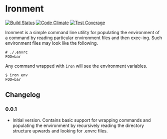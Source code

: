 Ironment
========

[![Build Status](https://travis-ci.org/badeball/ironment.svg)](https://travis-ci.org/badeball/ironment)
[![Code Climate](https://codeclimate.com/github/badeball/ironment/badges/gpa.svg)](https://codeclimate.com/github/badeball/ironment)
[![Test Coverage](https://codeclimate.com/github/badeball/ironment/badges/coverage.svg)](https://codeclimate.com/github/badeball/ironment/coverage)

Ironment is a simple command line utility for populating the environment of a
command by reading particular environment files and then exec-ing. Such
environment files may look like the following.

```
# ./.envrc
FOO=bar
```

Any command wrapped with `iron` will see the environment variables.

```
$ iron env
FOO=bar
```

## Changelog

### 0.0.1

* Initial version. Contains basic support for wrapping commands and populating
  the environment by recursively reading the directory structure upwards and
  looking for .envrc files.

